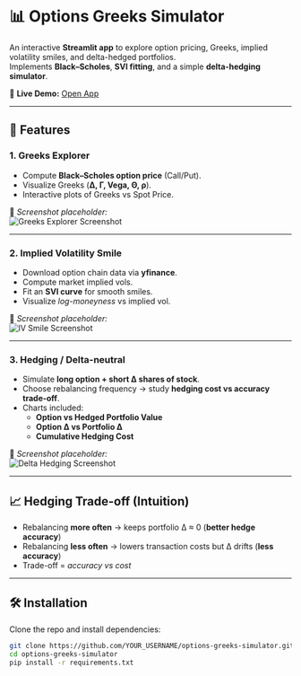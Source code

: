 # 📊 Options Greeks Simulator

An interactive **Streamlit app** to explore option pricing, Greeks, implied volatility smiles, and delta-hedged portfolios.  
Implements **Black–Scholes**, **SVI fitting**, and a simple **delta-hedging simulator**.

🔗 **Live Demo:** [Open App](https://quantfinanceproject-4bgfmqei4xmc9wlvb35wwu.streamlit.app/)

---

## 🚀 Features

### 1. Greeks Explorer
- Compute **Black–Scholes option price** (Call/Put).  
- Visualize Greeks (**Δ, Γ, Vega, Θ, ρ**).  
- Interactive plots of Greeks vs Spot Price.  

📸 *Screenshot placeholder:*  
![Greeks Explorer Screenshot](https://github.com/user-attachments/assets/YOUR_IMAGE_ID)

---

### 2. Implied Volatility Smile
- Download option chain data via **yfinance**.  
- Compute market implied vols.  
- Fit an **SVI curve** for smooth smiles.  
- Visualize *log-moneyness* vs implied vol.  

📸 *Screenshot placeholder:*  
![IV Smile Screenshot](https://github.com/user-attachments/assets/YOUR_IMAGE_ID)

---

### 3. Hedging / Delta-neutral
- Simulate **long option + short Δ shares of stock**.  
- Choose rebalancing frequency → study **hedging cost vs accuracy trade-off**.  
- Charts included:  
  - **Option vs Hedged Portfolio Value**  
  - **Option Δ vs Portfolio Δ**  
  - **Cumulative Hedging Cost**  

📸 *Screenshot placeholder:*  
![Delta Hedging Screenshot](https://github.com/user-attachments/assets/YOUR_IMAGE_ID)

---

## 📈 Hedging Trade-off (Intuition)

- Rebalancing **more often** → keeps portfolio Δ ≈ 0 (**better hedge accuracy**)  
- Rebalancing **less often** → lowers transaction costs but Δ drifts (**less accuracy**)  
- Trade-off = *accuracy vs cost*

---

## 🛠 Installation

Clone the repo and install dependencies:

```bash
git clone https://github.com/YOUR_USERNAME/options-greeks-simulator.git
cd options-greeks-simulator
pip install -r requirements.txt
